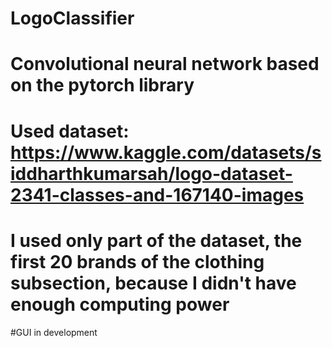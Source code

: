 # LogoClassifier
# Convolutional neural network based on the pytorch library
# Used dataset: https://www.kaggle.com/datasets/siddharthkumarsah/logo-dataset-2341-classes-and-167140-images
# I used only part of the dataset, the first 20 brands of the clothing subsection, because I didn't have enough computing power
#GUI in development
